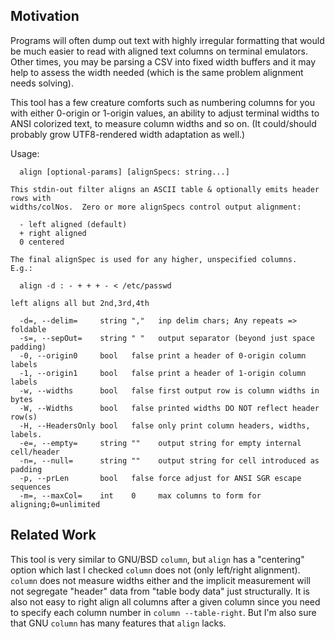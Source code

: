 Motivation
----------
Programs will often dump out text with highly irregular formatting that would be
much easier to read with aligned text columns on terminal emulators.  Other
times, you may be parsing a CSV into fixed width buffers and it may help to
assess the width needed (which is the same problem alignment needs solving).

This tool has a few creature comforts such as numbering columns for you with
either 0-origin or 1-origin values, an ability to adjust terminal widths to
ANSI colorized text, to measure column widths and so on.  (It could/should
probably grow UTF8-rendered width adaptation as well.)

Usage:
```
  align [optional-params] [alignSpecs: string...]

This stdin-out filter aligns an ASCII table & optionally emits header rows with
widths/colNos.  Zero or more alignSpecs control output alignment:

  - left aligned (default)
  + right aligned
  0 centered

The final alignSpec is used for any higher, unspecified columns.  E.g.:

  align -d : - + + + - < /etc/passwd

left aligns all but 2nd,3rd,4th

  -d=, --delim=     string ","   inp delim chars; Any repeats => foldable
  -s=, --sepOut=    string " "   output separator (beyond just space padding)
  -0, --origin0     bool   false print a header of 0-origin column labels
  -1, --origin1     bool   false print a header of 1-origin column labels
  -w, --widths      bool   false first output row is column widths in bytes
  -W, --Widths      bool   false printed widths DO NOT reflect header row(s)
  -H, --HeadersOnly bool   false only print column headers, widths, labels.
  -e=, --empty=     string ""    output string for empty internal cell/header
  -n=, --null=      string ""    output string for cell introduced as padding
  -p, --prLen       bool   false force adjust for ANSI SGR escape sequences
  -m=, --maxCol=    int    0     max columns to form for aligning;0=unlimited
```

Related Work
------------
This tool is very similar to GNU/BSD `column`, but `align` has a "centering"
option which last I checked `column` does not (only left/right alignment).
`column` does not measure widths either and the implicit measurement will not
segregate "header" data from "table body data" just structurally.  It is also
not easy to right align all columns after a given column since you need to
specify each column number in `column --table-right`.  But I'm also sure that
GNU `column` has many features that `align` lacks.
